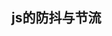 <!--
 * @Descripttion: 
 * @version: 
 * @Author: yanghui
 * @Date: 2021-01-11 10:43:50
 * @LastEditors: yanghui
 * @LastEditTime: 2021-01-11 10:44:01
-->
## js的防抖与节流